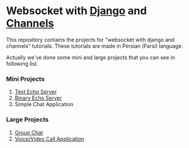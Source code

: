 # Websocket with [Django](https://www.djangoproject.com) and [Channels](https://channels.readthedocs.io)
This repository contains the projects for "websocket with django and channels" tutorials. These tutorials are made in Persian (Farsi) language.

Actually we've done some mini and large projects that you can see in following list.
### Mini Projects
1. [Text Echo Server](/05-Create-Text-EchoServer)
2. [Binary Echo Server](/06-Create-Binary-EchoServer)
3. Simple Chat Application
### Large Projects
1. [Group Chat](/18-23-Multiple-Chat-Project)
2. [Voice/Video Call Application](/26-29-VideoCall-Projec)

